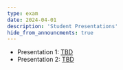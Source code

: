 ```yaml
---
type: exam
date: 2024-04-01
description: 'Student Presentations'
hide_from_announcments: true
---
```

- Presentation 1: [TBD](TBD)
- Presentation 2: [TBD](TBD)